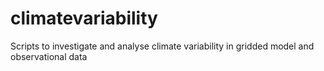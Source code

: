 # climatevariability
Scripts to investigate and analyse climate variability in gridded model and observational data
